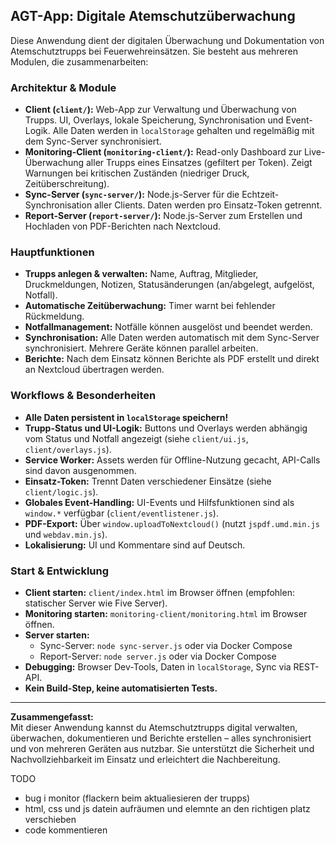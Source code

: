 ## AGT-App: Digitale Atemschutzüberwachung

Diese Anwendung dient der digitalen Überwachung und Dokumentation von Atemschutztrupps bei Feuerwehreinsätzen. Sie besteht aus mehreren Modulen, die zusammenarbeiten:

### Architektur & Module
- **Client (`client/`):** Web-App zur Verwaltung und Überwachung von Trupps. UI, Overlays, lokale Speicherung, Synchronisation und Event-Logik. Alle Daten werden in `localStorage` gehalten und regelmäßig mit dem Sync-Server synchronisiert.
- **Monitoring-Client (`monitoring-client/`):** Read-only Dashboard zur Live-Überwachung aller Trupps eines Einsatzes (gefiltert per Token). Zeigt Warnungen bei kritischen Zuständen (niedriger Druck, Zeitüberschreitung).
- **Sync-Server (`sync-server/`):** Node.js-Server für die Echtzeit-Synchronisation aller Clients. Daten werden pro Einsatz-Token getrennt.
- **Report-Server (`report-server/`):** Node.js-Server zum Erstellen und Hochladen von PDF-Berichten nach Nextcloud.

### Hauptfunktionen
- **Trupps anlegen & verwalten:** Name, Auftrag, Mitglieder, Druckmeldungen, Notizen, Statusänderungen (an/abgelegt, aufgelöst, Notfall).
- **Automatische Zeitüberwachung:** Timer warnt bei fehlender Rückmeldung.
- **Notfallmanagement:** Notfälle können ausgelöst und beendet werden.
- **Synchronisation:** Alle Daten werden automatisch mit dem Sync-Server synchronisiert. Mehrere Geräte können parallel arbeiten.
- **Berichte:** Nach dem Einsatz können Berichte als PDF erstellt und direkt an Nextcloud übertragen werden.

### Workflows & Besonderheiten
- **Alle Daten persistent in `localStorage` speichern!**
- **Trupp-Status und UI-Logik:** Buttons und Overlays werden abhängig vom Status und Notfall angezeigt (siehe `client/ui.js`, `client/overlays.js`).
- **Service Worker:** Assets werden für Offline-Nutzung gecacht, API-Calls sind davon ausgenommen.
- **Einsatz-Token:** Trennt Daten verschiedener Einsätze (siehe `client/logic.js`).
- **Globales Event-Handling:** UI-Events und Hilfsfunktionen sind als `window.*` verfügbar (`client/eventlistener.js`).
- **PDF-Export:** Über `window.uploadToNextcloud()` (nutzt `jspdf.umd.min.js` und `webdav.min.js`).
- **Lokalisierung:** UI und Kommentare sind auf Deutsch.

### Start & Entwicklung
- **Client starten:** `client/index.html` im Browser öffnen (empfohlen: statischer Server wie Five Server).
- **Monitoring starten:** `monitoring-client/monitoring.html` im Browser öffnen.
- **Server starten:**
  - Sync-Server: `node sync-server.js` oder via Docker Compose
  - Report-Server: `node server.js` oder via Docker Compose
- **Debugging:** Browser Dev-Tools, Daten in `localStorage`, Sync via REST-API.
- **Kein Build-Step, keine automatisierten Tests.**

---

**Zusammengefasst:**  
Mit dieser Anwendung kannst du Atemschutztrupps digital verwalten, überwachen, dokumentieren und Berichte erstellen – alles synchronisiert und von mehreren Geräten aus nutzbar. Sie unterstützt die Sicherheit und Nachvollziehbarkeit im Einsatz und erleichtert die Nachbereitung.




TODO
- bug i monitor (flackern beim aktualiesieren der trupps)
- html, css und js datein aufräumen und elemnte an den richtigen platz verschieben
- code kommentieren
